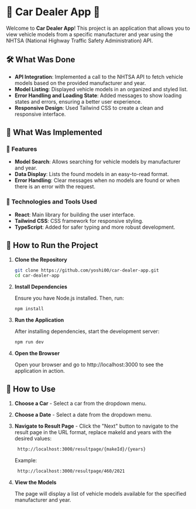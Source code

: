 # 🚗 **Car Dealer App** 🚗

Welcome to **Car Dealer App**! This project is an application that allows you to view vehicle models from a specific manufacturer and year using the NHTSA (National Highway Traffic Safety Administration) API.

## 🛠️ **What Was Done**

- **API Integration**: Implemented a call to the NHTSA API to fetch vehicle models based on the provided manufacturer and year.
- **Model Listing**: Displayed vehicle models in an organized and styled list.
- **Error Handling and Loading State**: Added messages to show loading states and errors, ensuring a better user experience.
- **Responsive Design**: Used Tailwind CSS to create a clean and responsive interface.

## 🚀 **What Was Implemented**

### 📜 **Features**

- **Model Search**: Allows searching for vehicle models by manufacturer and year.
- **Data Display**: Lists the found models in an easy-to-read format.
- **Error Handling**: Clear messages when no models are found or when there is an error with the request.

### 🧩 **Technologies and Tools Used**

- **React**: Main library for building the user interface.
- **Tailwind CSS**: CSS framework for responsive styling.
- **TypeScript**: Added for safer typing and more robust development.

## 🚀 **How to Run the Project**

1. **Clone the Repository**

   ```bash
   git clone https://github.com/yoshi00/car-dealer-app.git
   cd car-dealer-app

   ```

2. **Install Dependencies**

   Ensure you have Node.js installed. Then, run:

   ```bash
   npm install
   ```

3. **Run the Application**

   After installing dependencies, start the development server:

   ```bash
   npm run dev
   ```

4. **Open the Browser**

   Open your browser and go to http://localhost:3000 to see the application in action.

## 📄 How to Use

1. **Choose a Car** - Select a car from the dropdown menu.
2. **Choose a Date** - Select a date from the dropdown menu.
3. **Navigate to Result Page** - Click the "Next" button to navigate to the result page in the URL format, replace makeId and years with the desired values:

   ```bash
    http://localhost:3000/resultpage/{makeId}/{years}
   ```

   Example:

   ```bash
    http://localhost:3000/resultpage/460/2021
   ```

4. **View the Models**

   The page will display a list of vehicle models available for the specified manufacturer and year.
